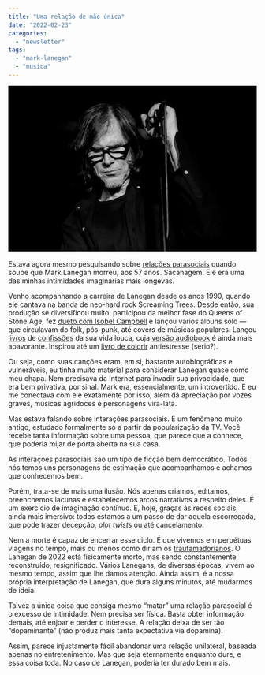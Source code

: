 ```yaml
---
title: "Uma relação de mão única"
date: "2022-02-23"
categories: 
  - "newsletter"
tags: 
  - "mark-lanegan"
  - "musica"
---
```


![mark_lanegan.jpg](images/f7a232e1-fd4d-40c0-ac5b-e2023baa8062.jpg)

Estava agora mesmo pesquisando sobre [relações parasociais](https://en.wikipedia.org/wiki/Parasocial_interaction) quando soube que Mark Lanegan morreu, aos 57 anos. Sacanagem. Ele era uma das minhas intimidades imaginárias mais longevas.

Venho acompanhando a carreira de Lanegan desde os anos 1990, quando ele cantava na banda de neo-hard rock Screaming Trees. Desde então, sua produção se diversificou muito: participou da melhor fase do Queens of Stone Age, fez [dueto com Isobel Campbell](https://www.youtube.com/watch?v=iVvdEZdW8B0) e lançou vários álbuns solo — que circulavam do folk, pós-punk, até covers de músicas populares. Lançou [livros](https://www.amazon.com.br/Sing-Backwards-Weep-Portugu%C3%AAs-Mem%C3%B3rias-ebook/dp/B09N8QNZMW?keywords=mark+lanegan&qid=1645637450&sprefix=mark+lan%2Caps%2C487&sr=8-1&ufe=app_do%3Aamzn1.fos.fcd6d665-32ba-4479-9f21-b774e276a678&linkCode=ll1&tag=eduf-20&linkId=e466d80c73baebed44b729bb58455036&language=pt_BR&ref_=as_li_ss_tl) de [confissões](https://www.amazon.com.br/Devil-Coma-Mark-Lanegan/dp/1399601849?keywords=mark+lanegan&qid=1645637450&sprefix=mark+lan%2Caps%2C487&sr=8-4&ufe=app_do%3Aamzn1.fos.6121c6c4-c969-43ae-92f7-cc248fc6181d&linkCode=ll1&tag=eduf-20&linkId=676fe007ec7ee6e08fdedd4f9e5f8072&language=pt_BR&ref_=as_li_ss_tl) da sua vida louca, cuja [versão audiobook](https://www.youtube.com/watch?v=sali1Fn9JK8) é ainda mais apavorante. Inspirou até um [livro de colorir](https://www.amazon.com.br/Anxiety-Relief-Coloring-Book-Illustrations/dp/B09FS5CYRN?keywords=mark+lanegan&qid=1645637450&sprefix=mark+lan%2Caps%2C487&sr=8-8&ufe=app_do%3Aamzn1.fos.db68964d-7c0e-4bb2-a95c-e5cb9e32eb12&linkCode=ll1&tag=eduf-20&linkId=f496c26ee47ca87e13de1a8f47f8c83b&language=pt_BR&ref_=as_li_ss_tl) antiestresse (sério?).

Ou seja, como suas canções eram, em si, bastante autobiográficas e vulneráveis, eu tinha muito material para considerar Lanegan quase como meu chapa. Nem precisava da Internet para invadir sua privacidade, que era bem privativa, por sinal. Mark era, essencialmente, um introvertido. E eu me conectava com ele exatamente por isso, além da apreciação por vozes graves, músicas agridoces e personagens vira-lata.

Mas estava falando sobre interações parasociais. É um fenômeno muito antigo, estudado formalmente só a partir da popularização da TV. Você recebe tanta informação sobre uma pessoa, que parece que a conhece, que poderia mijar de porta aberta na sua casa.

As interações parasociais são um tipo de ficção bem democrático. Todos nós temos uns personagens de estimação que acompanhamos e achamos que conhecemos bem.

Porém, trata-se de mais uma ilusão. Nós apenas criamos, editamos, preenchemos lacunas e estabelecemos arcos narrativos a respeito deles. É um exercício de imaginação contínuo. E, hoje, graças às redes sociais, ainda mais imersivo: todos estamos a um passo de dar aquela escorregada, que pode trazer decepção, _plot twists_ ou até cancelamento.

Nem a morte é capaz de encerrar esse ciclo. É que vivemos em perpétuas viagens no tempo, mais ou menos como diriam os [traufamadorianos](https://en.wikipedia.org/wiki/Tralfamadore). O Lanegan de 2022 está fisicamente morto, mas sendo constantemente reconstruído, resignificado. Vários Lanegans, de diversas épocas, vivem ao mesmo tempo, assim que lhe damos atenção. Ainda assim, é a nossa própria interpretação de Lanegan, que dura alguns minutos, até mudarmos de ideia.

Talvez a única coisa que consiga mesmo “matar” uma relação parasocial é o excesso de intimidade. Nem precisa ser física. Basta obter informação demais, até enjoar e perder o interesse. A relação deixa de ser tão “dopaminante” (não produz mais tanta expectativa via dopamina).

Assim, parece injustamente fácil abandonar uma relação unilateral, baseada apenas no entretenimento. Mas que seja eternamente enquanto dure, e essa coisa toda. No caso de Lanegan, poderia ter durado bem mais.
